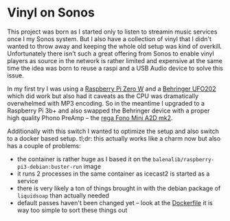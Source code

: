 # Vinyl on Sonos

This project was born as I started only to listen to streamin music services once I my Sonos system. But I also have a collection of vinyl that I didn't wanted to throw away and keeping the whole old setup was kind of overkill. Unfortunately there isn't such a great offering from Sonos to enable vinyl players as source in the network is rather limited and expensive at the same time the idea was born to reuse a raspi and a USB Audio device to solve this issue.

In my first try I was using a [Raspberry Pi Zero W](https://www.raspberrypi.org/products/raspberry-pi-zero-w/) and a [Behringer UFO202](https://www.behringer.com/behringer/product?modelCode=P0A12) which did work but also had it caveats as the CPU was dramatically overwhelmed with MP3 encoding. So in the meantime I upgraded to a Raspberry Pi 3b+ and also swapped the Behringer device with a proper high quality Phono PreAmp – the [rega Fono Mini A2D mk2](http://www.rega.co.uk/fono-mini-a2d.html).

Additionally with this switch I wanted to optimize the setup and also switch to a docker based setup. tl;dr: this actually works like a charm now but also has a couple of problems:

- the container is rather huge as I based it on the `balenalib/raspberry-pi3-debian:buster-run` image
- it runs 2 processes in the same container as icecast2 is started as a service
- there is very likely a ton of things brought in with the debian package of `liquidsoap` than actually needed
- default passes haven't been changed yet – look at the [Dockerfile](Dockerfile) it is way too simple to sort these things out
